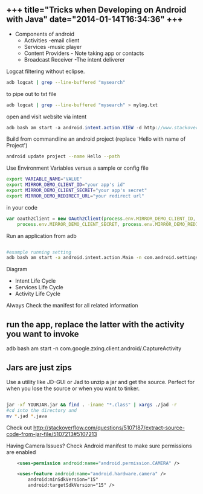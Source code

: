 +++
title="Tricks when Developing on Android with Java"
date="2014-01-14T16:34:36"
+++
---
+   Components of android
    *   Activities -email client
    *   Services -music player
    *   Content Providers - Note taking app or contacts
    *   Broadcast Receiver -The intent deliverer

Logcat filtering without eclipse.
```bash
adb logcat | grep --line-buffered "mysearch"
```

to pipe out to txt file
```bash
adb logcat | grep --line-buffered "mysearch" > mylog.txt

```


open and visit website via intent
```java
adb bash am start -a android.intent.action.VIEW -d http://www.stackoverflow.com
```
Build from commandline an android project (replace 'Hello with name of Project')

```bash
android update project --name Hello --path
```

Use Environment Variables versus a sample or config file
```bash
export VARIABLE_NAME="VALUE"
export MIRROR_DEMO_CLIENT_ID="your app's id"
export MIRROR_DEMO_CLIENT_SECRET="your app's secret"
export MIRROR_DEMO_REDIRECT_URL="your redirect url"
```

in your code
```javascript
var oauth2Client = new OAuth2Client(process.env.MIRROR_DEMO_CLIENT_ID,
    process.env.MIRROR_DEMO_CLIENT_SECRET, process.env.MIRROR_DEMO_REDIRECT_URL);
```


Run an application from adb
```bash

#example running setting
adb bash am start -a android.intent.action.Main -n com.android.settings/.Settings
```

Diagram
+ Intent Life Cycle
+ Services Life Cycle
+ Activity Life Cycle

Always Check the manifest for all related information

run the app, replace the latter with the activity you want to invoke
---
adb bash am start -n com.google.zxing.client.android/.CaptureActivity

Jars are just zips
-----
Use a utility like JD-GUI or Jad to unzip a jar and get the source. Perfect for when you lose the source or when you want to tinker.


``` bash

jar -xf YOURJAR.jar && find . -iname "*.class" | xargs ./jad -r
#cd into the directory and
mv *.jad *.java
```
Check out http://stackoverflow.com/questions/5107187/extract-source-code-from-jar-file/5107213#5107213


Having Camera Issues? Check Android manifest to make sure permissions are enabled
```xml
    <uses-permission android:name="android.permission.CAMERA" />

    <uses-feature android:name="android.hardware.camera" />
        android:minSdkVersion="15"
        android:targetSdkVersion="15" />
```
